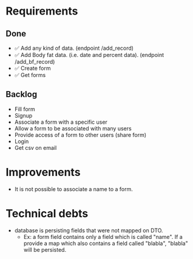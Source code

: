 # Requirements
## Done
  - ✅ Add any kind of data. (endpoint /add_record)
  - ✅ Add Body fat data. (i.e. date and percent data). (endpoint /add_bf_record)
  - ✅ Create form
  - ✅ Get forms

## Backlog
  - Fill form
  - Signup
  - Associate a form with a specific user
  - Allow a form to be associated with many users
  - Provide access of a form to other users (share form)
  - Login
  - Get csv on email

# Improvements
  - It is not possible to associate a name to a form.

# Technical debts
  - database is persisting fields that were not mapped on DTO.
    - Ex: a form field contains only a field which is called "name". If a provide a map which
    also contains a field called "blabla", "blabla" will be persisted.